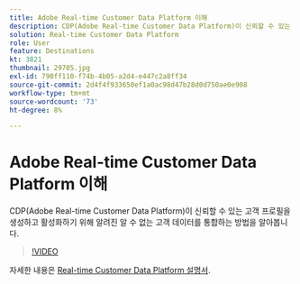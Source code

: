 ```yaml
---
title: Adobe Real-time Customer Data Platform 이해
description: CDP(Adobe Real-time Customer Data Platform)이 신뢰할 수 있는 고객 프로필을 생성하고 활성화하기 위해 알려진 알 수 없는 고객 데이터를 통합하는 방법을 알아봅니다.
solution: Real-time Customer Data Platform
role: User
feature: Destinations
kt: 3821
thumbnail: 29705.jpg
exl-id: 790ff110-f74b-4b05-a2d4-e447c2a8ff34
source-git-commit: 2d4f4f933650ef1a0ac98d47b28d0d750ae0e908
workflow-type: tm+mt
source-wordcount: '73'
ht-degree: 8%

---
```


# Adobe Real-time Customer Data Platform 이해

CDP(Adobe Real-time Customer Data Platform)이 신뢰할 수 있는 고객 프로필을 생성하고 활성화하기 위해 알려진 알 수 없는 고객 데이터를 통합하는 방법을 알아봅니다.

>[!VIDEO](https://video.tv.adobe.com/v/29705?quality=12&learn=on)

자세한 내용은 [Real-time Customer Data Platform 설명서](https://experienceleague.adobe.com/docs/experience-platform/rtcdp/overview.html?lang=ko).

